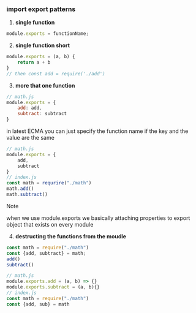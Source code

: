 ### import export patterns

1. **single function**
```js
module.exports = functionName;
```
2. **single function short**
```js
module.exports = (a, b) {
    return a + b
}
// then const add = require('./add')
```
3. **more that one function**
```js
// math.js
module.exports = {
    add: add,
    subtract: subtract
}
```
in latest ECMA you can just specify the function name if the key and the value are the same
```js
// math.js
module.exports = {
    add,
    subtract
}
// index.js
const math = requrire("./math")
math.add()
math.subtract()
```
> [!NOTE]
> when we use module.exports we basically attaching properties to export object that exists on every module

4. **destructing the functions from the moudle**
```js
const math = require("./math")
const {add, subtract} = math;
add()
subtract()
```
```js
// math.js
module.exports.add = (a, b) => {}
module.exports.subtract = (a, b){}
// index.js
const math = require("./math")
const {add, sub} = math
```